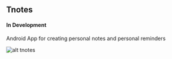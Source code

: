 ## Tnotes
#### In Development
Android App for creating personal notes and personal reminders

![alt tnotes](http://tnotes.netlify.com/images/screenshots.jpg)
